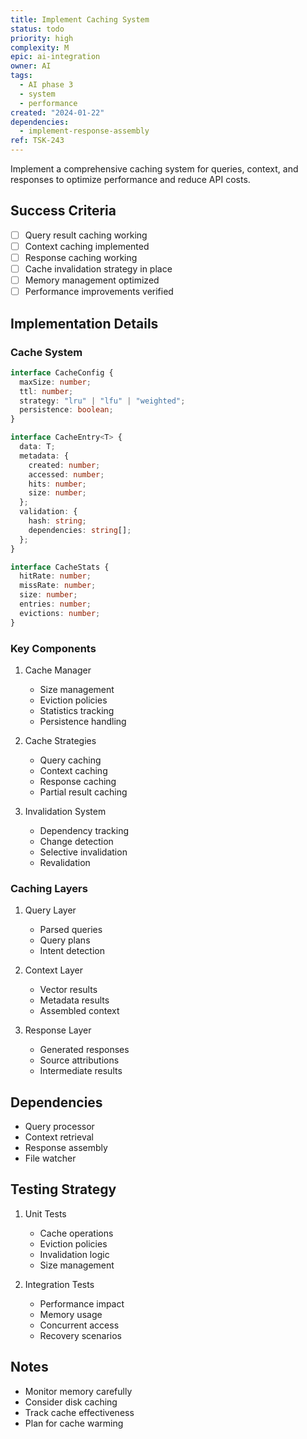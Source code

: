 ```yaml
---
title: Implement Caching System
status: todo
priority: high
complexity: M
epic: ai-integration
owner: AI
tags:
  - AI phase 3
  - system
  - performance
created: "2024-01-22"
dependencies:
  - implement-response-assembly
ref: TSK-243
---
```


Implement a comprehensive caching system for queries, context, and responses to optimize performance and reduce API costs.

## Success Criteria

- [ ] Query result caching working
- [ ] Context caching implemented
- [ ] Response caching working
- [ ] Cache invalidation strategy in place
- [ ] Memory management optimized
- [ ] Performance improvements verified

## Implementation Details

### Cache System

```typescript
interface CacheConfig {
  maxSize: number;
  ttl: number;
  strategy: "lru" | "lfu" | "weighted";
  persistence: boolean;
}

interface CacheEntry<T> {
  data: T;
  metadata: {
    created: number;
    accessed: number;
    hits: number;
    size: number;
  };
  validation: {
    hash: string;
    dependencies: string[];
  };
}

interface CacheStats {
  hitRate: number;
  missRate: number;
  size: number;
  entries: number;
  evictions: number;
}
```

### Key Components

1. Cache Manager

   - Size management
   - Eviction policies
   - Statistics tracking
   - Persistence handling

2. Cache Strategies

   - Query caching
   - Context caching
   - Response caching
   - Partial result caching

3. Invalidation System
   - Dependency tracking
   - Change detection
   - Selective invalidation
   - Revalidation

### Caching Layers

1. Query Layer

   - Parsed queries
   - Query plans
   - Intent detection

2. Context Layer

   - Vector results
   - Metadata results
   - Assembled context

3. Response Layer
   - Generated responses
   - Source attributions
   - Intermediate results

## Dependencies

- Query processor
- Context retrieval
- Response assembly
- File watcher

## Testing Strategy

1. Unit Tests

   - Cache operations
   - Eviction policies
   - Invalidation logic
   - Size management

2. Integration Tests
   - Performance impact
   - Memory usage
   - Concurrent access
   - Recovery scenarios

## Notes

- Monitor memory carefully
- Consider disk caching
- Track cache effectiveness
- Plan for cache warming

